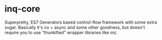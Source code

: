 # inq-core
Superpretty, ES7 Generators based control-flow framework with some extra sugar. Basically it's co + async and some other goodness, but doesn't require you to use "thunkified" wrapper libraries like mz.
